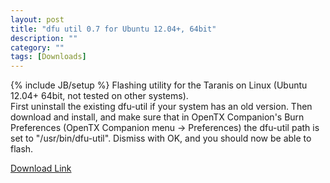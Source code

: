 ```yaml
---
layout: post
title: "dfu util 0.7 for Ubuntu 12.04+, 64bit"
description: ""
category: ""
tags: [Downloads]
---
```

{% include JB/setup %}
Flashing utility for the Taranis on Linux (Ubuntu 12.04+ 64bit, not tested on other systems).  
First uninstall the existing dfu-util if your system has an old version. Then download and install, and make sure that in OpenTX Companion's Burn Preferences (OpenTX Companion menu -> Preferences) the dfu-util path is set to "/usr/bin/dfu-util". Dismiss with OK, and you should now be able to flash.  

[Download Link](http://downloads.open-tx.org/tools/dfu-util-0.7_0.7-1~precise_amd64.deb)
